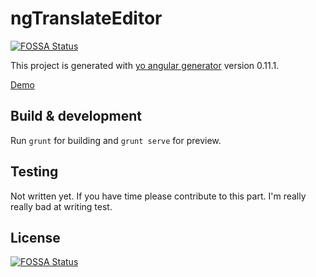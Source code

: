 # ngTranslateEditor
[![FOSSA Status](https://app.fossa.io/api/projects/git%2Bgithub.com%2Fmrhieu%2FngTranslateEditor.svg?type=shield)](https://app.fossa.io/projects/git%2Bgithub.com%2Fmrhieu%2FngTranslateEditor?ref=badge_shield)


This project is generated with [yo angular generator](https://github.com/yeoman/generator-angular)
version 0.11.1.

[Demo](http://mrhieu.github.io/ngTranslateEditor)

## Build & development

Run `grunt` for building and `grunt serve` for preview.

## Testing

Not written yet. If you have time please contribute to this part. I'm really really bad at writing test.


## License
[![FOSSA Status](https://app.fossa.io/api/projects/git%2Bgithub.com%2Fmrhieu%2FngTranslateEditor.svg?type=large)](https://app.fossa.io/projects/git%2Bgithub.com%2Fmrhieu%2FngTranslateEditor?ref=badge_large)